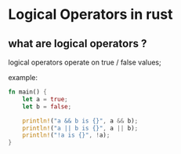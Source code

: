 




# Logical Operators in rust

## what are logical operators ?

logical operators operate on true / false values;

example:

```rust
fn main() {
    let a = true;
    let b = false;

    println!("a && b is {}", a && b);
    println!("a || b is {}", a || b);
    println!("!a is {}", !a);
}
```
